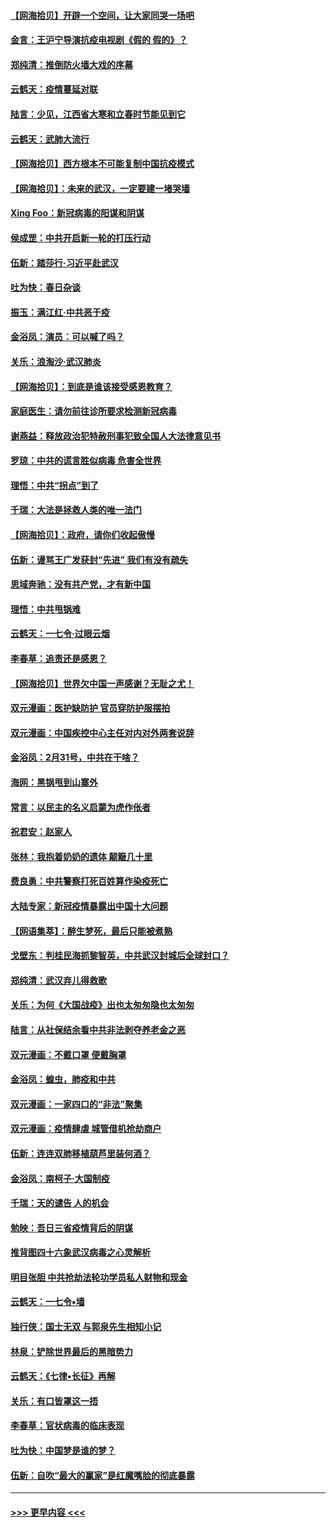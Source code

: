 #### [【网海拾贝】开辟一个空间，让大家同哭一场吧](../pages/nsc993/n11942165.md?t=03160602) 
#### [金言：王沪宁导演抗疫电视剧《假的 假的》？](../pages/nsc993/n11941510.md?t=03160602) 
#### [郑纯清：推倒防火墙大戏的序幕](../pages/nsc993/n11940838.md?t=03160602) 
#### [云鹤天：疫情蔓延对联](../pages/nsc993/n11940579.md?t=03160602) 
#### [陆言：少见，江西省大寒和立春时节能见到它](../pages/nsc993/n11939983.md?t=03160602) 
#### [云鹤天：武肺大流行](../pages/nsc993/n11939902.md?t=03160602) 
#### [【网海拾贝】西方根本不可能复制中国抗疫模式](../pages/nsc993/n11939725.md?t=03160602) 
#### [【网海拾贝】：未来的武汉，一定要建一堵哭墙](../pages/nsc993/n11938684.md?t=03160602) 
#### [Xing Foo：新冠病毒的阳谋和阴谋](../pages/nsc993/n11936086.md?t=03160602) 
#### [侯成罡：中共开启新一轮的打压行动](../pages/nsc993/n11935730.md?t=03160602) 
#### [伍新：踏莎行‧习近平赴武汉](../pages/nsc993/n11935157.md?t=03160602) 
#### [吐为快：春日杂谈](../pages/nsc993/n11934776.md?t=03160602) 
#### [振玉：满江红‧中共恶于疫](../pages/nsc993/n11934647.md?t=03160602) 
#### [金浴凤：演员：可以喊了吗？](../pages/nsc993/n11934602.md?t=03160602) 
#### [关乐：浪淘沙·武汉肺炎](../pages/nsc993/n11931792.md?t=03160602) 
#### [【网海拾贝】：到底是谁该接受感恩教育？](../pages/nsc993/n11931552.md?t=03160602) 
#### [家庭医生：请勿前往诊所要求检测新冠病毒](../pages/nsc993/n11929190.md?t=03160602) 
#### [谢燕益：释放政治犯特赦刑事犯致全国人大法律意见书](../pages/nsc993/n11928978.md?t=03160602) 
#### [罗琼：中共的谎言胜似病毒 危害全世界](../pages/nsc993/n11922636.md?t=03160602) 
#### [理悟：中共“拐点”到了](../pages/nsc993/n11928496.md?t=03160602) 
#### [千瑞：大法是拯救人类的唯一法门](../pages/nsc993/n11927637.md?t=03160602) 
#### [【网海拾贝】：政府，请你们收起傲慢](../pages/nsc993/n11926932.md?t=03160602) 
#### [伍新：谩骂王广发获封“先进” 我们有没有疏失](../pages/nsc993/n11926101.md?t=03160602) 
#### [思域奔驰：没有共产党，才有新中国](../pages/nsc993/n11926058.md?t=03160602) 
#### [理悟：中共甩锅难](../pages/nsc993/n11925355.md?t=03160602) 
#### [云鹤天：一七令·过眼云烟](../pages/nsc993/n11925284.md?t=03160602) 
#### [李春草：追责还是感恩？](../pages/nsc993/n11925274.md?t=03160602) 
#### [【网海拾贝】世界欠中国一声感谢？无耻之尤！](../pages/nsc993/n11925239.md?t=03160602) 
#### [双元漫画：医护缺防护 官员穿防护服摆拍](../pages/nsc993/n11923899.md?t=03160602) 
#### [双元漫画：中国疾控中心主任对内对外两套说辞](../pages/nsc993/n11921994.md?t=03160602) 
#### [金浴凤：2月31号，中共在干啥？](../pages/nsc993/n11922706.md?t=03160602) 
#### [海网：黑锅甩到山寨外](../pages/nsc993/n11922688.md?t=03160602) 
#### [常言：以民主的名义启蒙为虎作伥者](../pages/nsc993/n11922217.md?t=03160602) 
#### [祝君安：赵家人](../pages/nsc993/n11922209.md?t=03160602) 
#### [张林：我抱着奶奶的遗体 颠簸几十里](../pages/nsc993/n11920945.md?t=03160602) 
#### [费良勇：中共警察打死百姓算作染疫死亡](../pages/nsc993/n11919264.md?t=03160602) 
#### [大陆专家：新冠疫情暴露出中国十大问题](../pages/nsc993/n11919187.md?t=03160602) 
#### [【网语集萃】：醉生梦死，最后只能被煮熟](../pages/nsc993/n11918994.md?t=03160602) 
#### [戈壁东：判桂民海抓黎智英，中共武汉封城后全球封口？](../pages/nsc993/n11917982.md?t=03160602) 
#### [郑纯清：武汉弃儿得救歌](../pages/nsc993/n11917881.md?t=03160602) 
#### [关乐：为何《大国战疫》出也太匆匆隐也太匆匆](../pages/nsc993/n11917792.md?t=03160602) 
#### [陆言：从社保结余看中共非法剥夺养老金之恶](../pages/nsc993/n11917084.md?t=03160602) 
#### [双元漫画：不戴口罩 便戴胸罩](../pages/nsc993/n11916447.md?t=03160602) 
#### [金浴凤：蝗虫，肺疫和中共](../pages/nsc993/n11916904.md?t=03160602) 
#### [双元漫画：一家四口的“非法”聚集](../pages/nsc993/n11916378.md?t=03160602) 
#### [双元漫画：疫情肆虐 城管借机抢劫商户](../pages/nsc993/n11916310.md?t=03160602) 
#### [伍新：连连双肺移植葫芦里装何酒？](../pages/nsc993/n11913667.md?t=03160602) 
#### [金浴凤：南柯子·大国制疫](../pages/nsc993/n11913657.md?t=03160602) 
#### [千瑞：天的谴告  人的机会](../pages/nsc993/n11913309.md?t=03160602) 
#### [勉映：吾日三省疫情背后的阴谋](../pages/nsc993/n11913079.md?t=03160602) 
#### [推背图四十六象武汉病毒之心灵解析](../pages/nsc993/n11911761.md?t=03160602) 
#### [明目张胆 中共抢劫法轮功学员私人财物和现金](../pages/nsc993/n11910262.md?t=03160602) 
#### [云鹤天：一七令▪墙](../pages/nsc993/n11910627.md?t=03160602) 
#### [独行侠：国士无双 与郭泉先生相知小记](../pages/nsc993/n11910613.md?t=03160602) 
#### [林泉：铲除世界最后的黑暗势力](../pages/nsc993/n11909320.md?t=03160602) 
#### [云鹤天：《七律▪长征》再解](../pages/nsc993/n11909327.md?t=03160602) 
#### [关乐：有口皆罩这一捂](../pages/nsc993/n11908393.md?t=03160602) 
#### [李春草：官状病毒的临床表现](../pages/nsc993/n11908339.md?t=03160602) 
#### [吐为快：中国梦是谁的梦？](../pages/nsc993/n11906564.md?t=03160602) 
#### [伍新：自吹“最大的赢家”是红魔嘴脸的彻底暴露](../pages/nsc993/n11906407.md?t=03160602) 

----
#### [ >>> 更早内容 <<< ](../indexes/nsc993-earlier.md)
